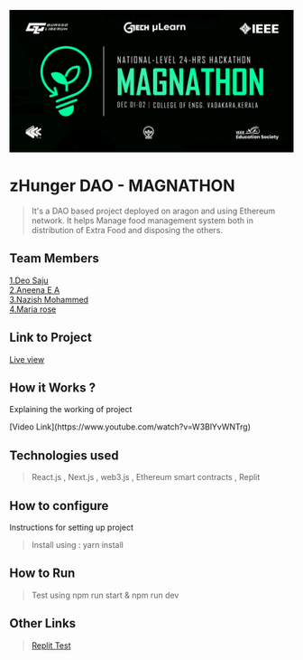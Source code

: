 ![image](./assets/banner.png)


# zHunger DAO - MAGNATHON
> It's a DAO based project deployed on aragon and using Ethereum network. It helps Manage food management system both in distribution of Extra Food and disposing the others.

## Team Members
[1.Deo Saju](https://github.com/deosaju)   
[2.Aneena E A](https://github.com/Aneenaanu321)   
[3.Nazish Mohammed](https://github.com/nazishmohammed)   
[4.Maria rose](https://github.com/23maria)   

## Link to Project
[Live view](https://app-zhunger-nextjs.vercel.app/)

## How it Works ?
Explaining the working of project  
<div>
[Video Link](https://www.youtube.com/watch?v=W3BlYvWNTrg)
</div>

## Technologies used
> React.js , Next.js , web3.js , Ethereum smart contracts , Replit 

## How to configure
Instructions for setting up project
> Install using : yarn install

## How to Run
> Test using npm run start & npm run dev

## Other Links
> [Replit Test](https://appzhungernextjs.scrapyboy.repl.co/)
